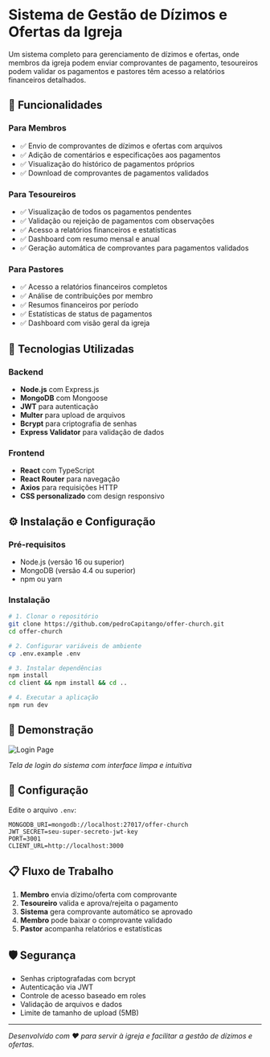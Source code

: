 # Sistema de Gestão de Dízimos e Ofertas da Igreja

Um sistema completo para gerenciamento de dízimos e ofertas, onde membros da igreja podem enviar comprovantes de pagamento, tesoureiros podem validar os pagamentos e pastores têm acesso a relatórios financeiros detalhados.

## 🎯 Funcionalidades

### Para Membros
- ✅ Envio de comprovantes de dízimos e ofertas com arquivos
- ✅ Adição de comentários e especificações aos pagamentos
- ✅ Visualização do histórico de pagamentos próprios
- ✅ Download de comprovantes de pagamentos validados

### Para Tesoureiros
- ✅ Visualização de todos os pagamentos pendentes
- ✅ Validação ou rejeição de pagamentos com observações
- ✅ Acesso a relatórios financeiros e estatísticas
- ✅ Dashboard com resumo mensal e anual
- ✅ Geração automática de comprovantes para pagamentos validados

### Para Pastores
- ✅ Acesso a relatórios financeiros completos
- ✅ Análise de contribuições por membro
- ✅ Resumos financeiros por período
- ✅ Estatísticas de status de pagamentos
- ✅ Dashboard com visão geral da igreja

## 🚀 Tecnologias Utilizadas

### Backend
- **Node.js** com Express.js
- **MongoDB** com Mongoose
- **JWT** para autenticação
- **Multer** para upload de arquivos
- **Bcrypt** para criptografia de senhas
- **Express Validator** para validação de dados

### Frontend
- **React** com TypeScript
- **React Router** para navegação
- **Axios** para requisições HTTP
- **CSS personalizado** com design responsivo

## ⚙️ Instalação e Configuração

### Pré-requisitos
- Node.js (versão 16 ou superior)
- MongoDB (versão 4.4 ou superior)
- npm ou yarn

### Instalação
```bash
# 1. Clonar o repositório
git clone https://github.com/pedroCapitango/offer-church.git
cd offer-church

# 2. Configurar variáveis de ambiente
cp .env.example .env

# 3. Instalar dependências
npm install
cd client && npm install && cd ..

# 4. Executar a aplicação
npm run dev
```

## 📱 Demonstração

![Login Page](https://github.com/user-attachments/assets/de50162d-0b05-41b3-b045-d554874eee10)

*Tela de login do sistema com interface limpa e intuitiva*

## 🔧 Configuração

Edite o arquivo `.env`:
```env
MONGODB_URI=mongodb://localhost:27017/offer-church
JWT_SECRET=seu-super-secreto-jwt-key
PORT=3001
CLIENT_URL=http://localhost:3000
```

## 📋 Fluxo de Trabalho

1. **Membro** envia dízimo/oferta com comprovante
2. **Tesoureiro** valida e aprova/rejeita o pagamento
3. **Sistema** gera comprovante automático se aprovado
4. **Membro** pode baixar o comprovante validado
5. **Pastor** acompanha relatórios e estatísticas

## 🛡️ Segurança

- Senhas criptografadas com bcrypt
- Autenticação via JWT
- Controle de acesso baseado em roles
- Validação de arquivos e dados
- Limite de tamanho de upload (5MB)

---

*Desenvolvido com ❤️ para servir à igreja e facilitar a gestão de dízimos e ofertas.*